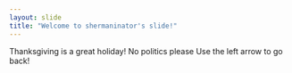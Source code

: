 ```yaml
---
layout: slide
title: "Welcome to shermaninator's slide!"
---
```

Thanksgiving is a great holiday! No politics please
Use the left arrow to go back!
